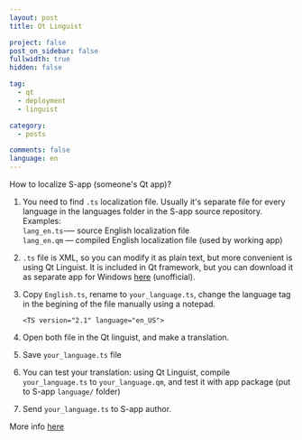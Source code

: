 ```yaml
---
layout: post
title: Qt Linguist

project: false
post_on_sidebar: false
fullwidth: true
hidden: false

tag:
  - qt
  - deployment
  - linguist

category:
  - posts

comments: false
language: en
---
```


How to localize S-app (someone's Qt app)?

1. You need to find `.ts` localization file. Usually it's separate file for every language in the languages folder in the S-app source repository.  
Examples: <!--more-->  
`lang_en.ts`-— source English localization file  
`lang_en.qm` — compiled English localization file (used by working app)

2. `.ts` file is XML, so you can modify it as plain text, but more convenient is using Qt Linguist. It is included in Qt framework, but you can download it as separate app for Windows [here](https://github.com/thurask/Qt-Linguist/releases) (unofficial).

3. Copy `English.ts`, rename to `your_language.ts`, change the language tag in the begining of the file manually using a notepad.

   ```
   <TS version="2.1" language="en_US">
   ```
4. Open both file in the Qt linguist, and make a translation.
5. Save `your_language.ts` file
6. You can test your translation: using Qt Linguist, compile `your_language.ts` to `your_language.qm`, and test it with app package (put to S-app `language/` folder)
7. Send `your_language.ts` to S-app author.


More info [here](http://doc.qt.io/qt-5/linguist-translators.html)
